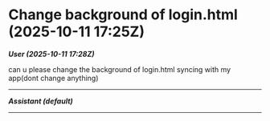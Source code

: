 <!-- Generated by SpecStory -->

<!-- cursor Session cbd5d4f5-005d-4d85-8317-9cbe9ab13b75 (2025-10-11 17:25Z) -->

# Change background of login.html (2025-10-11 17:25Z)

_**User (2025-10-11 17:28Z)**_

can u please change the background of login.html syncing with my app(dont change anything)

---

_**Assistant (default)**_



---

